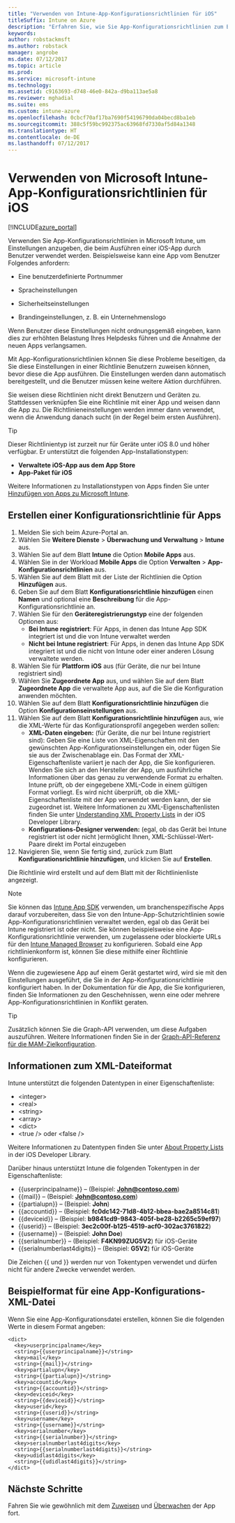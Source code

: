 ```yaml
---
title: "Verwenden von Intune-App-Konfigurationsrichtlinien für iOS"
titleSuffix: Intune on Azure
description: "Erfahren Sie, wie Sie App-Konfigurationsrichtlinien zum Bereitstellen von Konfigurationsdaten für eine iOS-App beim Ausführen verwenden.\""
keywords: 
author: robstackmsft
ms.author: robstack
manager: angrobe
ms.date: 07/12/2017
ms.topic: article
ms.prod: 
ms.service: microsoft-intune
ms.technology: 
ms.assetid: c9163693-d748-46e0-842a-d9ba113ae5a8
ms.reviewer: mghadial
ms.suite: ems
ms.custom: intune-azure
ms.openlocfilehash: 0cbcf70af17ba7690f54196790da04becd8ba1eb
ms.sourcegitcommit: 388c5f59bc992375ac63968fd7330af5d84a1348
ms.translationtype: HT
ms.contentlocale: de-DE
ms.lasthandoff: 07/12/2017
---
```

# <a name="how-to-use-microsoft-intune-app-configuration-policies-for-ios"></a>Verwenden von Microsoft Intune-App-Konfigurationsrichtlinien für iOS

[!INCLUDE[azure_portal](./includes/azure_portal.md)]

Verwenden Sie App-Konfigurationsrichtlinien in Microsoft Intune, um Einstellungen anzugeben, die beim Ausführen einer iOS-App durch Benutzer verwendet werden. Beispielsweise kann eine App vom Benutzer Folgendes anfordern:

-   Eine benutzerdefinierte Portnummer

-   Spracheinstellungen

-   Sicherheitseinstellungen

-   Brandingeinstellungen, z. B. ein Unternehmenslogo

Wenn Benutzer diese Einstellungen nicht ordnungsgemäß eingeben, kann dies zur erhöhten Belastung Ihres Helpdesks führen und die Annahme der neuen Apps verlangsamen.

Mit App-Konfigurationsrichtlinien können Sie diese Probleme beseitigen, da Sie diese Einstellungen in einer Richtlinie Benutzern zuweisen können, bevor diese die App ausführen. Die Einstellungen werden dann automatisch bereitgestellt, und die Benutzer müssen keine weitere Aktion durchführen.

Sie weisen diese Richtlinien nicht direkt Benutzern und Geräten zu. Stattdessen verknüpfen Sie eine Richtlinie mit einer App und weisen dann die App zu. Die Richtlinieneinstellungen werden immer dann verwendet, wenn die Anwendung danach sucht (in der Regel beim ersten Ausführen).

> [!TIP]
> Dieser Richtlinientyp ist zurzeit nur für Geräte unter iOS 8.0 und höher verfügbar. Er unterstützt die folgenden App-Installationstypen:
>
> -   **Verwaltete iOS-App aus dem App Store**
> -   **App-Paket für iOS**
>
> Weitere Informationen zu Installationstypen von Apps finden Sie unter [Hinzufügen von Apps zu Microsoft Intune](apps-add.md).

## <a name="create-an-app-configuration-policy"></a>Erstellen einer Konfigurationsrichtlinie für Apps
1.  Melden Sie sich beim Azure-Portal an.
2.  Wählen Sie **Weitere Dienste** > **Überwachung und Verwaltung** > **Intune** aus.
3.  Wählen Sie auf dem Blatt **Intune** die Option **Mobile Apps** aus.
4.  Wählen Sie in der Workload **Mobile Apps** die Option **Verwalten** > **App-Konfigurationsrichtlinien** aus.
5.  Wählen Sie auf dem Blatt mit der Liste der Richtlinien die Option **Hinzufügen** aus.
6.  Geben Sie auf dem Blatt **Konfigurationsrichtlinie hinzufügen** einen **Namen** und optional eine **Beschreibung** für die App-Konfigurationsrichtlinie an.
7.  Wählen Sie für den **Geräteregistrierungstyp** eine der folgenden Optionen aus:
    - **Bei Intune registriert**: Für Apps, in denen das Intune App SDK integriert ist und die von Intune verwaltet werden
    - **Nicht bei Intune registriert**: Für Apps, in denen das Intune App SDK integriert ist und die nicht von Intune oder einer anderen Lösung verwaltete werden.
8.  Wählen Sie für **Plattform** **iOS** aus (für Geräte, die nur bei Intune registriert sind)
9.  Wählen Sie **Zugeordnete App** aus, und wählen Sie auf dem Blatt **Zugeordnete App** die verwaltete App aus, auf die Sie die Konfiguration anwenden möchten.
10. Wählen Sie auf dem Blatt **Konfigurationsrichtlinie hinzufügen** die Option **Konfigurationseinstellungen** aus.
11. Wählen Sie auf dem Blatt **Konfigurationsrichtlinie hinzufügen** aus, wie die XML-Werte für das Konfigurationsprofil angegeben werden sollen:
    - **XML-Daten eingeben:** (für Geräte, die nur bei Intune registriert sind): Geben Sie eine Liste von XML-Eigenschaften mit den gewünschten App-Konfigurationseinstellungen ein, oder fügen Sie sie aus der Zwischenablage ein. Das Format der XML-Eigenschaftenliste variiert je nach der App, die Sie konfigurieren. Wenden Sie sich an den Hersteller der App, um ausführliche Informationen über das genau zu verwendende Format zu erhalten.
Intune prüft, ob der eingegebene XML-Code in einem gültigen Format vorliegt. Es wird nicht überprüft, ob die XML-Eigenschaftenliste mit der App verwendet werden kann, der sie zugeordnet ist.
Weitere Informationen zu XML-Eigenschaftenlisten finden Sie unter [Understanding XML Property Lists](https://developer.apple.com/library/ios/documentation/Cocoa/Conceptual/PropertyLists/UnderstandXMLPlist/UnderstandXMLPlist.html) in der iOS Developer Library.
    - **Konfigurations-Designer verwenden:** (egal, ob das Gerät bei Intune registriert ist oder nicht )ermöglicht Ihnen, XML-Schlüssel-Wert-Paare direkt im Portal einzugeben
11. Navigieren Sie, wenn Sie fertig sind, zurück zum Blatt **Konfigurationsrichtlinie hinzufügen**, und klicken Sie auf **Erstellen**.

Die Richtlinie wird erstellt und auf dem Blatt mit der Richtlinienliste angezeigt.



>[!Note]
>Sie können das [Intune App SDK](https://docs.microsoft.com/intune/app-sdk-ios) verwenden, um branchenspezifische Apps darauf vorzubereiten, dass Sie von den Intune-App-Schutzrichtlinien sowie App-Konfigurationsrichtlinien verwaltet werden, egal ob das Gerät bei Intune registriert ist oder nicht. Sie können beispielsweise eine App-Konfigurationsrichtlinie verwenden, um zugelassene oder blockierte URLs für den [Intune Managed Browser](app-configuration-managed-browser.md) zu konfigurieren. Sobald eine App richtlinienkonform ist, können Sie diese mithilfe einer Richtlinie konfigurieren.


Wenn die zugewiesene App auf einem Gerät gestartet wird, wird sie mit den Einstellungen ausgeführt, die Sie in der App-Konfigurationsrichtlinie konfiguriert haben.
In der Dokumentation für die App, die Sie konfigurieren, finden Sie Informationen zu den Geschehnissen, wenn eine oder mehrere App-Konfigurationsrichtlinien in Konflikt geraten.

>[!Tip]
>Zusätzlich können Sie die Graph-API verwenden, um diese Aufgaben auszuführen. Weitere Informationen finden Sie in der [Graph-API-Referenz für die MAM-Zielkonfiguration](https://graph.microsoft.io/docs/api-reference/beta/api/intune_mam_targetedmanagedappconfiguration_create).


## <a name="information-about-the-xml-file-format"></a>Informationen zum XML-Dateiformat

Intune unterstützt die folgenden Datentypen in einer Eigenschaftenliste:

- &lt;integer&gt;
- &lt;real&gt;
- &lt;string&gt;
- &lt;array&gt;
- &lt;dict&gt;
- &lt;true /&gt; oder &lt;false /&gt;

Weitere Informationen zu Datentypen finden Sie unter [About Property Lists](https://developer.apple.com/library/ios/documentation/Cocoa/Conceptual/PropertyLists/AboutPropertyLists/AboutPropertyLists.html) in der iOS Developer Library.

Darüber hinaus unterstützt Intune die folgenden Tokentypen in der Eigenschaftenliste:
- \{\{userprincipalname\}\} – (Beispiel: **John@contoso.com**)
- \{\{mail\}\} – (Beispiel: **John@contoso.com**)
- \{\{partialupn\}\} – (Beispiel: **John**)
- \{\{accountid\}\} – (Beispiel: **fc0dc142-71d8-4b12-bbea-bae2a8514c81**)
- \{\{deviceid\}\} – (Beispiel: **b9841cd9-9843-405f-be28-b2265c59ef97**)
- \{\{userid\}\} – (Beispiel: **3ec2c00f-b125-4519-acf0-302ac3761822**)
- \{\{username\}\} – (Beispiel: **John Doe**)
- \{\{serialnumber\}\} – (Beispiel: **F4KN99ZUG5V2**) für iOS-Geräte
- \{\{serialnumberlast4digits\}\} – (Beispiel: **G5V2**) für iOS-Geräte

Die Zeichen \{\{ und \}\} werden nur von Tokentypen verwendet und dürfen nicht für andere Zwecke verwendet werden.

## <a name="example-format-for-an-app-configuration-xml-file"></a>Beispielformat für eine App-Konfigurations-XML-Datei

Wenn Sie eine App-Konfigurationsdatei erstellen, können Sie die folgenden Werte in diesem Format angeben:

```
<dict>
  <key>userprincipalname</key>
  <string>{{userprincipalname}}</string>
  <key>mail</key>
  <string>{{mail}}</string>
  <key>partialupn</key>
  <string>{{partialupn}}</string>
  <key>accountid</key>
  <string>{{accountid}}</string>
  <key>deviceid</key>
  <string>{{deviceid}}</string>
  <key>userid</key>
  <string>{{userid}}</string>
  <key>username</key>
  <string>{{username}}</string>
  <key>serialnumber</key>
  <string>{{serialnumber}}</string>
  <key>serialnumberlast4digits</key>
  <string>{{serialnumberlast4digits}}</string>
  <key>udidlast4digits</key>
  <string>{{udidlast4digits}}</string>
</dict>

```

## <a name="next-steps"></a>Nächste Schritte

Fahren Sie wie gewöhnlich mit dem [Zuweisen](apps-deploy.md) und [Überwachen](apps-monitor.md) der App fort.
